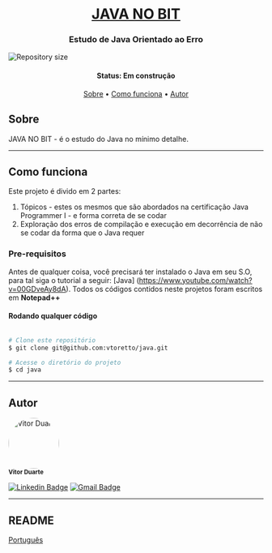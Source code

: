 <h1 align="center">
<a href="#"> JAVA NO BIT </a>
</h1>

<h3 align="center">
    Estudo de Java Orientado ao Erro
</h3>

<img alt="Repository size" src="https://img.shields.io/github/repo-size/vtoretto/java" align="center">



<h4 align="center"> 
	 Status: Em construção
</h4>

<p align="center">
 <a href="#about">Sobre</a> •
 <a href="#how-it-works">Como funciona</a> • 
 <a href="#author">Autor</a>
</p>


## Sobre

JAVA NO BIT - é o estudo do Java no mínimo detalhe.

---

## Como funciona

Este projeto é divido em 2 partes:
1. Tópicos - estes os mesmos que são abordados na certificação Java Programmer I - e forma correta de se codar
2. Exploração dos erros de compilação e execução em decorrência de não se codar da forma que o Java requer

### Pre-requisitos

Antes de qualquer coisa, você precisará ter instalado o Java em seu S.O, para tal siga o tutorial a seguir:
[Java] (https://www.youtube.com/watch?v=00GDveAy8dA). Todos os códigos contidos neste projetos foram escritos em **Notepad++**

#### Rodando qualquer código

```bash

# Clone este repositório
$ git clone git@github.com:vtoretto/java.git

# Acesse o diretório do projeto
$ cd java

```

---

## Autor

 <img style="border-radius: 50%;" src="https://avatars.githubusercontent.com/vtoretto" width="100px;" alt="Vitor Duarte"/>
 <br />
 <sub><b>Vitor Duarte</b></sub></a>

[![Linkedin Badge](https://img.shields.io/badge/-Vitor-blue?style=flat-square&logo=Linkedin&logoColor=white&link=https://www.linkedin.com/in/vitorduart/)](https://www.linkedin.com/in/vitorduart/) 
[![Gmail Badge](https://img.shields.io/badge/-duartevoliveira@gmail.com-c14438?style=flat-square&logo=Gmail&logoColor=white&link=mailto:duartevoliveira@gmail.com)](mailto:duartevoliveira@gmail.com)

---

## README

[Português](./README.md)